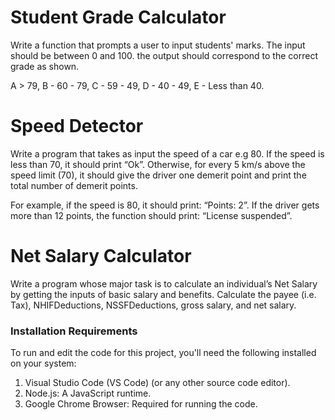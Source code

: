 <h1>Student Grade Calculator</h1>
<p>Write a function that prompts a user to input students' marks. The input should be between 0 and 100. the output should correspond to the correct grade as shown.</p>

<meta>A > 79, B - 60 - 79, C - 59 - 49, D - 40 - 49, E - Less than 40.</meta>

<h1>Speed Detector</h1>

<p>Write a program that takes as input the speed of a car e.g 80. If the speed is less than 70, it should print “Ok”. Otherwise, for every 5 km/s above the speed limit (70), it should give the driver one demerit point and print the total number of demerit points.</p>

<p>For example, if the speed is 80, it should print: “Points: 2”. If the driver gets more than 12 points, the function should print: “License suspended”.</p>

<h1>Net Salary Calculator</h1>
<p>Write a program whose major task is to calculate an individual’s Net Salary by getting the inputs of basic salary and benefits. Calculate the payee (i.e. Tax), NHIFDeductions, NSSFDeductions, gross salary, and net salary.</p>

<h3>Installation Requirements</h3>
<p>To run and edit the code for this project, you'll need the following installed on your system:</p>
<ol>
   <li>Visual Studio Code (VS Code) (or any other source code editor).</li>
   <li>Node.js: A JavaScript runtime.</li>
   <li>Google Chrome Browser: Required for running the code.</li>

</ol>


